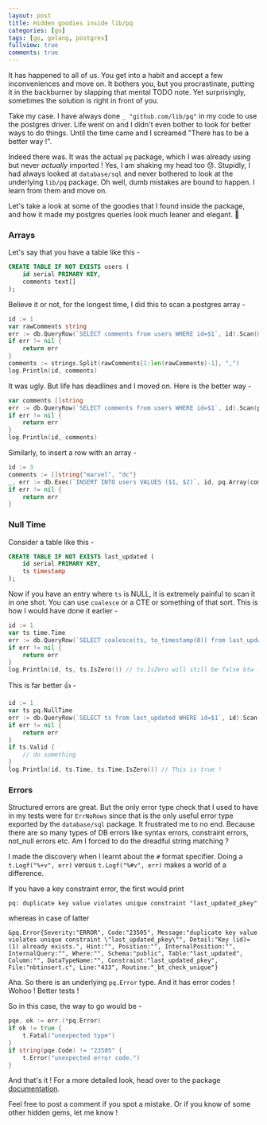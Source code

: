```yaml
---
layout: post
title: Hidden goodies inside lib/pq
categories: [go]
tags: [go, golang, postgres]
fullview: true
comments: true
---
```


It has happened to all of us. You get into a habit and accept a few inconveniences and move on. It bothers you, but you procrastinate, putting it in the backburner by slapping that mental TODO note. Yet surprisingly, sometimes the solution is right in front of you.

Take my case. I have always done `_ "github.com/lib/pq"` in my code to use the postgres driver. Life went on and I didn't even bother to look for better ways to do things. Until the time came and I screamed "There has to be a better way !".

Indeed there was. It was the actual `pq` package, which I was already using but never _actually_ imported ! Yes, I am shaking my head too :sweat:. Stupidly, I had always looked at `database/sql` and never bothered to look at the underlying `lib/pq` package. Oh well, dumb mistakes are bound to happen. I learn from them and move on.

Let's take a look at some of the goodies that I found inside the package, and how it made my postgres queries look much leaner and elegant. :tada:

### Arrays

Let's say that you have a table like this -

```sql
CREATE TABLE IF NOT EXISTS users (
	id serial PRIMARY KEY,
	comments text[]
);
```

Believe it or not, for the longest time, I did this to scan a postgres array -

```go
id := 1
var rawComments string
err := db.QueryRow(`SELECT comments from users WHERE id=$1`, id).Scan(&rawComments)
if err != nil {
	return err
}
comments := strings.Split(rawComments[1:len(rawComments)-1], ",")
log.Println(id, comments)
```

It was ugly. But life has deadlines and I moved on. Here is the better way -

```go
var comments []string
err := db.QueryRow(`SELECT comments from users WHERE id=$1`, id).Scan(pq.Array(&comments))
if err != nil {
	return err
}
log.Println(id, comments)
```

Similarly, to insert a row with an array -

```go
id := 3
comments := []string{"marvel", "dc"}
_, err := db.Exec(`INSERT INTO users VALUES ($1, $2)`, id, pq.Array(comments))
if err != nil {
	return err
}
```

### Null Time

Consider a table like this -

```sql
CREATE TABLE IF NOT EXISTS last_updated (
	id serial PRIMARY KEY,
	ts timestamp
);
```

Now if you have an entry where `ts` is NULL, it is extremely painful to scan it in one shot. You can use `coalesce` or a CTE or something of that sort. This is how I would have done it earlier -

```go
id := 1
var ts time.Time
err := db.QueryRow(`SELECT coalesce(ts, to_timestamp(0)) from last_updated WHERE id=$1`, id).Scan(&ts)
if err != nil {
	return err
}
log.Println(id, ts, ts.IsZero()) // ts.IsZero will still be false btw !
```

This is far better :+1: -

```go
id := 1
var ts pq.NullTime
err := db.QueryRow(`SELECT ts from last_updated WHERE id=$1`, id).Scan(&ts)
if err != nil {
	return err
}
if ts.Valid {
	// do something
}
log.Println(id, ts.Time, ts.Time.IsZero()) // This is true !
```

### Errors

Structured errors are great. But the only error type check that I used to have in my tests were for `ErrNoRows` since that is the only useful error type exported by the `database/sql` package. It frustrated me to no end. Because there are so many types of DB errors like syntax errors, constraint errors, not_null errors etc. Am I forced to do the dreadful string matching ?

I made the discovery when I learnt about the `#` format specifier. Doing a `t.Logf("%+v", err)` versus `t.Logf("%#v", err)` makes a world of a difference.

If you have a key constraint error, the first would print

```
pq: duplicate key value violates unique constraint "last_updated_pkey"
```

whereas in case of latter

```
&pq.Error{Severity:"ERROR", Code:"23505", Message:"duplicate key value violates unique constraint \"last_updated_pkey\"", Detail:"Key (id)=(1) already exists.", Hint:"", Position:"", InternalPosition:"", InternalQuery:"", Where:"", Schema:"public", Table:"last_updated", Column:"", DataTypeName:"", Constraint:"last_updated_pkey", File:"nbtinsert.c", Line:"433", Routine:"_bt_check_unique"}
```

Aha. So there is an underlying `pq.Error` type. And it has error codes ! Wohoo ! Better tests !

So in this case, the way to go would be -

```go
pqe, ok := err.(*pq.Error)
if ok != true {
	t.Fatal("unexpected type")
}
if string(pqe.Code) != "23505" {
	t.Error("unexpected error code.")
}
```

And that's it ! For a more detailed look, head over to the package [documentation](https://godoc.org/github.com/lib/pq).

Feel free to post a comment if you spot a mistake. Or if you know of some other hidden gems, let me know !
